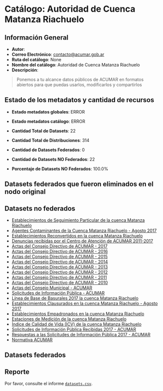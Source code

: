 
# Catálogo: Autoridad de Cuenca Matanza Riachuelo

## Información General

- **Autor**: 
- **Correo Electrónico**: contacto@acumar.gob.ar
- **Ruta del catálogo**: None
- **Nombre del catálogo**: Autoridad de Cuenca Matanza Riachuelo
- **Descripción**:

> Ponemos a tu alcance datos públicos de ACUMAR en formatos abiertos para que puedas usarlos, modificarlos y compartirlos

## Estado de los metadatos y cantidad de recursos

- **Estado metadatos globales**: ERROR
- **Estado metadatos catálogo**: ERROR
- **Cantidad Total de Datasets**: 22
- **Cantidad Total de Distribuciones**: 314

- **Cantidad de Datasets Federados**: 0
- **Cantidad de Datasets NO Federados**: 22
- **Porcentaje de Datasets NO Federados**: 100.0%

## Datasets federados que fueron eliminados en el nodo original



## Datasets no federados

- [Establecimientos de Seguimiento Particular de la cuenca Matanza Riachuelo](http://andino.acumar.gov.ar/dataset/establecimientos-de-seguimiento-particular)
- [Agentes Contaminantes de la Cuenca Matanza Riachuelo - Agosto 2017](http://andino.acumar.gov.ar/dataset/agentes-contaminantes)
- [Establecimientos Reconvertidos en la cuenca Matanza Riachuelo](http://andino.acumar.gov.ar/dataset/establecimientos-reconvertidos)
- [Denuncias recibidas por el Centro de Atención de ACUMAR 2011-2017](http://andino.acumar.gov.ar/dataset/denuncias-recibidas-2011-2016)
- [Actas del Consejo Directivo de ACUMAR - 2017](http://andino.acumar.gov.ar/dataset/actas-del-consejo-directivo-2017)
- [Actas del Consejo Directivo de ACUMAR - 2016](http://andino.acumar.gov.ar/dataset/actas-del-consejo-directivo-2016)
- [Actas del Consejo Directivo de ACUMAR - 2015](http://andino.acumar.gov.ar/dataset/actas-del-consejo-directivo-2015)
- [Actas del Consejo Directivo de ACUMAR - 2014](http://andino.acumar.gov.ar/dataset/actas-del-consejo-directivo-2014)
- [Actas del Consejo Directivo de ACUMAR - 2013](http://andino.acumar.gov.ar/dataset/actas-del-consejo-directivo-2013)
- [Actas del Consejo Directivo de ACUMAR - 2012](http://andino.acumar.gov.ar/dataset/actas-del-consejo-directivo-2012)
- [Actas del Consejo Directivo de ACUMAR - 2011](http://andino.acumar.gov.ar/dataset/actas-del-consejo-directivo-2011)
- [Actas del Consejo Directivo de ACUMAR - 2010](http://andino.acumar.gov.ar/dataset/actas-del-consejo-directivo-2010)
- [Actas del Consejo Municipal - ACUMAR](http://andino.acumar.gov.ar/dataset/actas-del-consejo-municipal)
- [Solicitudes de Información Pública - ACUMAR](http://andino.acumar.gov.ar/dataset/solicitudes-de-informacion-publica-2011-2016)
- [Línea de Base de Basurales 2017 la cuenca Matanza Riachuelo](http://andino.acumar.gov.ar/dataset/linea-de-base-de-basurales-2017)
- [Establecimientos Clausurados en la cuenca Matanza Riachuelo - Agosto 2017](http://andino.acumar.gov.ar/dataset/establecimientos-clausurados)
- [Establecimientos Empadronados en la cuenca Matanza Riachuelo](http://andino.acumar.gov.ar/dataset/establecimientos-empadronados)
- [Estaciones de Medición de la cuenca Matanza Riachuelo](http://andino.acumar.gov.ar/dataset/estaciones-de-medicion)
- [Índice de Calidad de Vida (ICV) de la cuenca Matanza Riachuelo](http://www.acumar.gob.ar/indicadores/3619/indice-de-calidad-de-vida-icv)
- [Solicitudes de Información Pública Recibidas 2017 - ACUMAR](http://andino.acumar.gov.ar/dataset/solicitudes-de-informacion-publica-recibidas)
- [Respuestas a las Solicitudes de Información Pública 2017 - ACUMAR](http://andino.acumar.gov.ar/dataset/respuestas-a-las-solicitudes-de-informacion-publica)
- [Normativa ACUMAR](http://172.17.0.4/dataset/resoluciones-acumar)

## Datasets federados



## Reporte

Por favor, consulte el informe [`datasets.csv`](datasets.csv).
